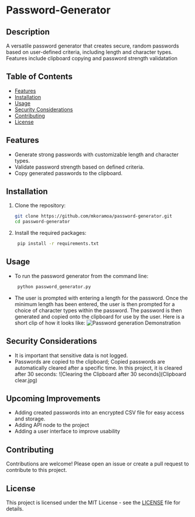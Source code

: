 # Password-Generator

## Description
A versatile password generator that creates secure, random passwords based on user-defined criteria, including length and character types. Features include clipboard copying and password strength validatation
## Table of Contents
- [Features](#features)
- [Installation](#installation)
- [Usage](#usage)
- [Security Considerations](#security-considerations)
- [Contributing](#contributing)
- [License](#license)
## Features
- Generate strong passwords with customizable length and character types.
- Validate password strength based on defined criteria.
- Copy generated passwords to the clipboard.
## Installation
1. Clone the repository:
   ```bash
   git clone https://github.com/mkoramoa/password-generator.git
   cd password-generator

2. Install the required packages:
   ```bash
    pip install -r requirements.txt
## Usage
- To run the password generator from the command line:
  ```bash
   python password_generator.py
- The user is prompted with entering a length for the password. Once the minimum length has been entered, the user is then prompted for a choice of character types within the password. The password is then generated and copied onto the clipboard for use by the user. Here is a short clip of how it looks like:
  ![Password generation Demonstration](password_generation.gif)

## Security Considerations
- It is important that sensitive data is not logged.
- Passwords are copied to the clipboard; Copied passwords are automatically cleared after a specific time. In this project, it is cleared after 30 seconds:
  ![Clearing the Clipboard after 30 seconds](Clipboard clear.jpg)
## Upcoming Improvements
- Adding created passwords into an encrypted CSV file for easy access and storage.
- Adding API node to the project
- Adding a user interface to improve usability
## Contributing
Contributions are welcome! Please open an issue or create a pull request to contribute to this project.
## License
This project is licensed under the MIT License - see the [LICENSE](LICENSE) file for details.
